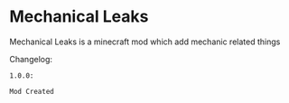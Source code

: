 # Mechanical Leaks

Mechanical Leaks is a minecraft mod which add mechanic related things

Changelog:

```
1.0.0:

Mod Created
```
